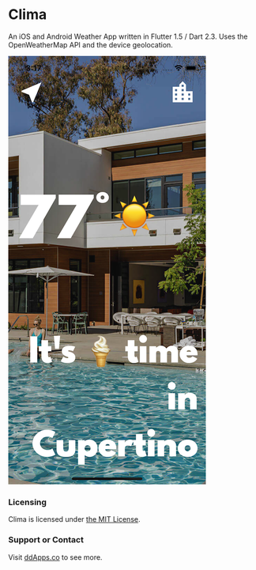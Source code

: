 # Clima
An iOS and Android Weather App written in Flutter 1.5 / Dart 2.3. Uses the OpenWeatherMap API and the device geolocation.

![](art/screenshot/clima_02.png?raw=true) 

### Licensing
Clima is licensed under [the MIT License](LICENSE).

### Support or Contact
Visit [ddApps.co](http://ddapps.co) to see more.